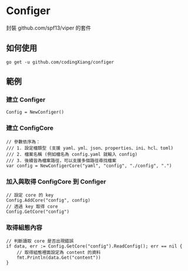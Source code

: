 # Configer
封裝 github.com/spf13/viper 的套件

## 如何使用
```
go get -u github.com/codingXiang/configer
```

## 範例
### 建立 Configer
```
Config = NewConfiger()
```

### 建立 ConfigCore
```
// 參數依序為：
/// 1. 設定檔類型 (支援 yaml、yml、json、properties、ini、hcl、toml)
/// 2. 檔案名稱 (例如檔名為 config.yaml 就輸入 config)
/// 3. 後續皆為檔案路徑，可以支援多個路徑尋找檔案
var config = NewConfigerCore("yaml", "config", "./config", ".")
```

### 加入與取得 ConfigCore 到 Configer
```
// 設定 core 的 key
Config.AddCore("config", config)
// 透過 key 取得 core
Config.GetCore("config")
```

### 取得組態內容
```
// 判斷讀取 core 是否出現錯誤
if data, err := Config.GetCore("config").ReadConfig(); err == nil {
    // 取得組態裡面設定為 content 的資料
    fmt.Println(data.Get("content"))
}
```